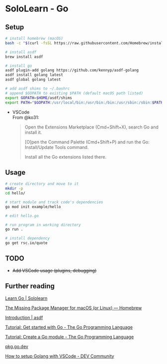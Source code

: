 # SoloLearn - Go

## Setup
```bash
# install homebrew (macOS)
bash -c "$(curl -fsSL https://raw.githubusercontent.com/Homebrew/install/HEAD/install.sh)"

# install asdf
brew install asdf

# install go
asdf plugin-add golang https://github.com/kennyp/asdf-golang
asdf install golang latest
asdf global golang latest

# add asdf shims to ~/.bashrc
# append $GOPATH to existing $PATH (default macOS path listed)
export GOPATH=$HOME/asdf/shims
export PATH="$GOPATH:/usr/local/bin:/usr/bin:/bin:/usr/sbin:/sbin:$PATH"
```
* VSCode  
From @ko31:
    > Open the Extensions Marketplace (Cmd+Shift+X), search Go and install it.
    >
    > [O]pen the Command Palette (Cmd+Shift+P) and run the Go: Install/Update Tools command.
    >
    > Install all the Go extensions listed there.

## Usage
```bash
# create directory and move to it
mkdir -p
cd hello/

# start module and track code's dependencies
go mod init example/hello

# edit hello.go

# run program in working directory
go run .

# install dependency
go get rsc.io/quote
```

## TODO
* ~~Add VSCode usage (plugins, debugging)~~

## Further reading
[Learn Go | Sololearn](https://www.sololearn.com/learning/1164)

[The Missing Package Manager for macOS (or Linux) — Homebrew](https://brew.sh/)

[Introduction | asdf](https://asdf-vm.com/guide/introduction.html)

[Tutorial: Get started with Go - The Go Programming Language](https://golang.org/doc/tutorial/getting-started)

[Tutorial: Create a Go module - The Go Programming Language](https://golang.org/doc/tutorial/create-module)

[pkg.go.dev](https://pkg.go.dev/)

[How to setup Golang with VSCode - DEV Community](https://dev.to/ko31/how-to-setup-golang-with-vscode-1i4i)
